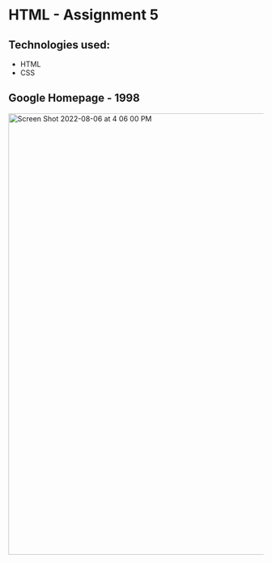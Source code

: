 # HTML - Assignment 5

## Technologies used:
* HTML
* CSS

## Google Homepage - 1998
<img width="873" alt="Screen Shot 2022-08-06 at 4 06 00 PM" src="https://user-images.githubusercontent.com/60541039/183250124-e6772b1e-b9c1-4cc7-a5b4-f0ef598121cb.png">
